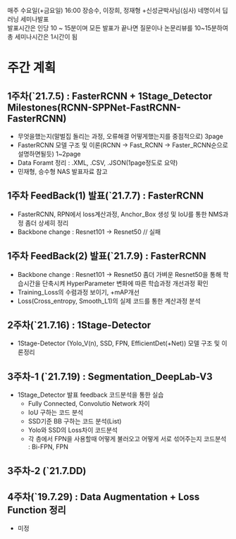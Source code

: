 매주 수요일(+금요일) 16:00 장승수, 이장희, 정재형 +신성균박사님(심사) 네명이서 딥러닝 세미나발표   
발표시간은 인당 10 ~ 15분이며 모든 발표가 끝나면 질문이나 논문리뷰를 10~15분하여 총 세미나시간은 1시간이 됨   

#
# 주간 계획

## 1주차(`21.7.5) : FasterRCNN + 1Stage_Detector Milestones(RCNN-SPPNet-FastRCNN-FasterRCNN)
- 무엇을했는지(말벌집 돌리는 과정, 오류해결 어떻게했는지를 중점적으로) 3page
- FasterRCNN 모델 구조 및 이론(RCNN -> Fast_RCNN -> Faster_RCNN순으로 설명하면될듯) 1~2page
- Data Foramt 정리 : .XML, .CSV, .JSON(1page정도로 요약)
- 민재형, 승수형 NAS 발표자료 참고

## 1주차 FeedBack(1) 발표(`21.7.7) : FasterRCNN
- FasterRCNN, RPN에서 loss계산과정, Anchor_Box 생성 및 IoU를 통한 NMS과정 좀더 상세히 정리
- Backbone change : Resnet101 -> Resnet50 // 실패

## 1주차 FeedBack(2) 발표(`21.7.9) : FasterRCNN
- Backbone change : Resnet101 -> Resnet50 
  좀더 가벼운 Resnet50을 통해 학습시간을 단축시켜 HyperParameter 변화에 따른 학습과정 개선과정 확인
- Training_Loss의 수렴과정 보이기, +mAP개선
- Loss(Cross_entropy, Smooth_L1)의 실제 코드를 통한 계산과정 분석

## 2주차(`21.7.16) : 1Stage-Detector 
- 1Stage-Detector (Yolo_V(n), SSD, FPN, EfficientDet(+Net)) 모델 구조 및 이론정리

## 3주차-1 (`21.7.19) : Segmentation_DeepLab-V3
- 1Stage_Detector 발표 feedback 코드분석을 통한 실습
  - Fully Connected, Convolutio Network 차이
  - IoU 구하는 코드 분석
  - SSD기준 BB 구하는 코드 분석(List)
  - Yolo와 SSD의 Loss차이 코드분석
  - 각 층에서 FPN을 사용할때 어떻게 불러오고 어떻게 서로 섞어주는지 코드분석 : Bi-FPN, FPN

## 3주차-2 (`21.7.DD)

## 4주차(`19.7.29) : Data Augmentation + Loss Function 정리
- 미정
